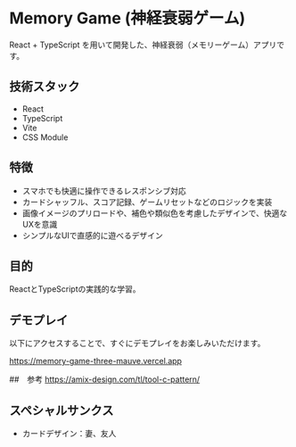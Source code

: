 # Memory Game (神経衰弱ゲーム)

React + TypeScript を用いて開発した、神経衰弱（メモリーゲーム）アプリです。

## 技術スタック
- React
- TypeScript
- Vite
- CSS Module

## 特徴
- スマホでも快適に操作できるレスポンシブ対応
- カードシャッフル、スコア記録、ゲームリセットなどのロジックを実装
- 画像イメージのプリロードや、補色や類似色を考慮したデザインで、快適なUXを意識
- シンプルなUIで直感的に遊べるデザイン

## 目的
ReactとTypeScriptの実践的な学習。

## デモプレイ
以下にアクセスすることで、すぐにデモプレイをお楽しみいただけます。

https://memory-game-three-mauve.vercel.app

##　参考
https://amix-design.com/tl/tool-c-pattern/

## スペシャルサンクス
- カードデザイン：妻、友人
